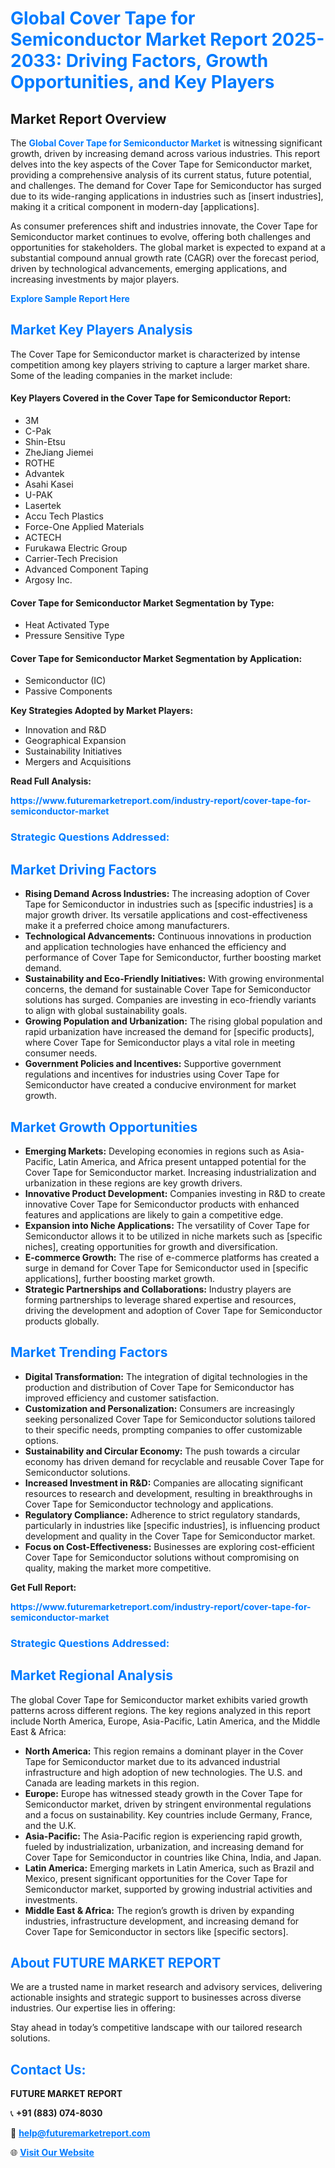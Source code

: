 <h1 style="color: #007BFF;">Global Cover Tape for Semiconductor Market Report 2025-2033: Driving Factors, Growth Opportunities, and Key Players</h1>

<section id="overview">
<h2>Market Report Overview</h2>
<p>The <a href="https://www.futuremarketreport.com/industry-report/cover-tape-for-semiconductor-market" style="color: #007BFF; text-decoration: none;"><strong>Global Cover Tape for Semiconductor Market</strong></a> is witnessing significant growth, driven by increasing demand across various industries. This report delves into the key aspects of the Cover Tape for Semiconductor market, providing a comprehensive analysis of its current status, future potential, and challenges. The demand for Cover Tape for Semiconductor has surged due to its wide-ranging applications in industries such as [insert industries], making it a critical component in modern-day [applications].</p>
<p>As consumer preferences shift and industries innovate, the Cover Tape for Semiconductor market continues to evolve, offering both challenges and opportunities for stakeholders. The global market is expected to expand at a substantial compound annual growth rate (CAGR) over the forecast period, driven by technological advancements, emerging applications, and increasing investments by major players.</p>
</section>

<section id="overview">
<p><a href="https://www.futuremarketreport.com/request-sample/reportId=82237" style="color: #007BFF; text-decoration: none;"><strong>Explore Sample Report Here</strong></a></p>
</section>

<section id="key-players">
<h2 style="color: #007BFF;">Market Key Players Analysis</h2>
<p>The Cover Tape for Semiconductor market is characterized by intense competition among key players striving to capture a larger market share. Some of the leading companies in the market include:</p>
<h4>Key Players Covered in the Cover Tape for Semiconductor Report:</h4>
<ul><li>3M</li><li>C-Pak</li><li>Shin-Etsu</li><li>ZheJiang Jiemei</li><li>ROTHE</li><li>Advantek</li><li>Asahi Kasei</li><li>U-PAK</li><li>Lasertek</li><li>Accu Tech Plastics</li><li>Force-One Applied Materials</li><li>ACTECH</li><li>Furukawa Electric Group</li><li>Carrier-Tech Precision</li><li>Advanced Component Taping</li><li>Argosy Inc.</li></ul>
<h4>Cover Tape for Semiconductor Market Segmentation by Type:</h4>
<ul><li>Heat Activated Type</li><li>Pressure Sensitive Type</li></ul>

<h4>Cover Tape for Semiconductor Market Segmentation by Application:</h4>
<ul><li>Semiconductor (IC)</li><li>Passive Components</li></ul>
<p><strong>Key Strategies Adopted by Market Players:</strong></p>
<ul>
<li>Innovation and R&D</li>
<li>Geographical Expansion</li>
<li>Sustainability Initiatives</li>
<li>Mergers and Acquisitions</li>
</ul>
</section>

<section>
<p><strong>Read Full Analysis: </strong></p><a href="https://www.futuremarketreport.com/industry-report/cover-tape-for-semiconductor-market" style="color: #007BFF; text-decoration: none;"><strong>https://www.futuremarketreport.com/industry-report/cover-tape-for-semiconductor-market</strong></a>
<h3 style="color: #007BFF;">Strategic Questions Addressed:</h3>
</section>

<section id="driving-factors">
<h2 style="color: #007BFF;">Market Driving Factors</h2>
<ul>
<li><strong>Rising Demand Across Industries:</strong> The increasing adoption of Cover Tape for Semiconductor in industries such as [specific industries] is a major growth driver. Its versatile applications and cost-effectiveness make it a preferred choice among manufacturers.</li>
<li><strong>Technological Advancements:</strong> Continuous innovations in production and application technologies have enhanced the efficiency and performance of Cover Tape for Semiconductor, further boosting market demand.</li>
<li><strong>Sustainability and Eco-Friendly Initiatives:</strong> With growing environmental concerns, the demand for sustainable Cover Tape for Semiconductor solutions has surged. Companies are investing in eco-friendly variants to align with global sustainability goals.</li>
<li><strong>Growing Population and Urbanization:</strong> The rising global population and rapid urbanization have increased the demand for [specific products], where Cover Tape for Semiconductor plays a vital role in meeting consumer needs.</li>
<li><strong>Government Policies and Incentives:</strong> Supportive government regulations and incentives for industries using Cover Tape for Semiconductor have created a conducive environment for market growth.</li>
</ul>
</section>

<section id="growth-opportunities">
<h2 style="color: #007BFF;">Market Growth Opportunities</h2>
<ul>
<li><strong>Emerging Markets:</strong> Developing economies in regions such as Asia-Pacific, Latin America, and Africa present untapped potential for the Cover Tape for Semiconductor market. Increasing industrialization and urbanization in these regions are key growth drivers.</li>
<li><strong>Innovative Product Development:</strong> Companies investing in R&D to create innovative Cover Tape for Semiconductor products with enhanced features and applications are likely to gain a competitive edge.</li>
<li><strong>Expansion into Niche Applications:</strong> The versatility of Cover Tape for Semiconductor allows it to be utilized in niche markets such as [specific niches], creating opportunities for growth and diversification.</li>
<li><strong>E-commerce Growth:</strong> The rise of e-commerce platforms has created a surge in demand for Cover Tape for Semiconductor used in [specific applications], further boosting market growth.</li>
<li><strong>Strategic Partnerships and Collaborations:</strong> Industry players are forming partnerships to leverage shared expertise and resources, driving the development and adoption of Cover Tape for Semiconductor products globally.</li>
</ul>
</section>

<section id="trending-factors">
<h2 style="color: #007BFF;">Market Trending Factors</h2>
<ul>
<li><strong>Digital Transformation:</strong> The integration of digital technologies in the production and distribution of Cover Tape for Semiconductor has improved efficiency and customer satisfaction.</li>
<li><strong>Customization and Personalization:</strong> Consumers are increasingly seeking personalized Cover Tape for Semiconductor solutions tailored to their specific needs, prompting companies to offer customizable options.</li>
<li><strong>Sustainability and Circular Economy:</strong> The push towards a circular economy has driven demand for recyclable and reusable Cover Tape for Semiconductor solutions.</li>
<li><strong>Increased Investment in R&D:</strong> Companies are allocating significant resources to research and development, resulting in breakthroughs in Cover Tape for Semiconductor technology and applications.</li>
<li><strong>Regulatory Compliance:</strong> Adherence to strict regulatory standards, particularly in industries like [specific industries], is influencing product development and quality in the Cover Tape for Semiconductor market.</li>
<li><strong>Focus on Cost-Effectiveness:</strong> Businesses are exploring cost-efficient Cover Tape for Semiconductor solutions without compromising on quality, making the market more competitive.</li>
</ul>
</section>

<section>
<p><strong>Get Full Report: </strong></p><a href="https://www.futuremarketreport.com/industry-report/cover-tape-for-semiconductor-market" style="color: #007BFF; text-decoration: none;"><strong>https://www.futuremarketreport.com/industry-report/cover-tape-for-semiconductor-market</strong></a>
<h3 style="color: #007BFF;">Strategic Questions Addressed:</h3>
</section>


<section id="regional-analysis">
<h2 style="color: #007BFF;">Market Regional Analysis</h2>
<p>The global Cover Tape for Semiconductor market exhibits varied growth patterns across different regions. The key regions analyzed in this report include North America, Europe, Asia-Pacific, Latin America, and the Middle East & Africa:</p>
<ul>
<li><strong>North America:</strong> This region remains a dominant player in the Cover Tape for Semiconductor market due to its advanced industrial infrastructure and high adoption of new technologies. The U.S. and Canada are leading markets in this region.</li>
<li><strong>Europe:</strong> Europe has witnessed steady growth in the Cover Tape for Semiconductor market, driven by stringent environmental regulations and a focus on sustainability. Key countries include Germany, France, and the U.K.</li>
<li><strong>Asia-Pacific:</strong> The Asia-Pacific region is experiencing rapid growth, fueled by industrialization, urbanization, and increasing demand for Cover Tape for Semiconductor in countries like China, India, and Japan.</li>
<li><strong>Latin America:</strong> Emerging markets in Latin America, such as Brazil and Mexico, present significant opportunities for the Cover Tape for Semiconductor market, supported by growing industrial activities and investments.</li>
<li><strong>Middle East & Africa:</strong> The region’s growth is driven by expanding industries, infrastructure development, and increasing demand for Cover Tape for Semiconductor in sectors like [specific sectors].</li>
</ul>
</section>

<footer>
<h2 style="color: #007BFF;">About FUTURE MARKET REPORT</h2>
<p>We are a trusted name in market research and advisory services, delivering actionable insights and strategic support to businesses across diverse industries. Our expertise lies in offering:</p>

<p>Stay ahead in today’s competitive landscape with our tailored research solutions.</p>

<h2 style="color: #007BFF;">Contact Us:</h2>
<p><strong>FUTURE MARKET REPORT</strong></p>
<p>📞 <strong>+91 (883) 074-8030</strong></p>
<p>📧 <strong><a href="mailto:help@futuremarketreport.com" style="color: #007BFF;">help@futuremarketreport.com</a></strong></p>
<p>🌐 <strong><a href="https://www.futuremarketreport.com/" style="color: #007BFF;">Visit Our Website</a></strong></p>
</footer>